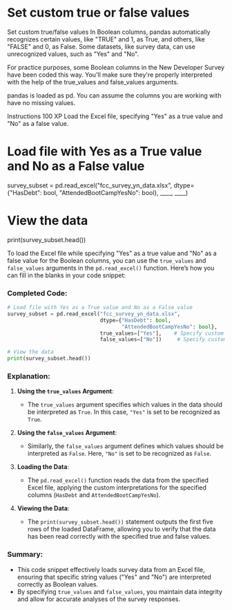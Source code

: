 # Set custom true or false values

Set custom true/false values
In Boolean columns, pandas automatically recognizes certain values, like "TRUE" and 1, as True, and others, like "FALSE" and 0, as False. Some datasets, like survey data, can use unrecognized values, such as "Yes" and "No".

For practice purposes, some Boolean columns in the New Developer Survey have been coded this way. You'll make sure they're properly interpreted with the help of the true_values and false_values arguments.

pandas is loaded as pd. You can assume the columns you are working with have no missing values.

Instructions
100 XP
Load the Excel file, specifying "Yes" as a true value and "No" as a false value.

# Load file with Yes as a True value and No as a False value
survey_subset = pd.read_excel("fcc_survey_yn_data.xlsx",
                              dtype={"HasDebt": bool,
                              "AttendedBootCampYesNo": bool},
                              ____,
                              ____)

# View the data
print(survey_subset.head())

To load the Excel file while specifying "Yes" as a true value and "No" as a false value for the Boolean columns, you can use the `true_values` and `false_values` arguments in the `pd.read_excel()` function. Here’s how you can fill in the blanks in your code snippet:

### Completed Code:
```python
# Load file with Yes as a True value and No as a False value
survey_subset = pd.read_excel("fcc_survey_yn_data.xlsx",
                              dtype={"HasDebt": bool,
                                     "AttendedBootCampYesNo": bool},
                              true_values=["Yes"],    # Specify custom true value
                              false_values=["No"])     # Specify custom false value

# View the data
print(survey_subset.head())
```

### Explanation:
1. **Using the `true_values` Argument**:
   - The `true_values` argument specifies which values in the data should be interpreted as `True`. In this case, `"Yes"` is set to be recognized as `True`.

2. **Using the `false_values` Argument**:
   - Similarly, the `false_values` argument defines which values should be interpreted as `False`. Here, `"No"` is set to be recognized as `False`.

3. **Loading the Data**:
   - The `pd.read_excel()` function reads the data from the specified Excel file, applying the custom interpretations for the specified columns (`HasDebt` and `AttendedBootCampYesNo`).

4. **Viewing the Data**:
   - The `print(survey_subset.head())` statement outputs the first five rows of the loaded DataFrame, allowing you to verify that the data has been read correctly with the specified true and false values.

### Summary:
- This code snippet effectively loads survey data from an Excel file, ensuring that specific string values ("Yes" and "No") are interpreted correctly as Boolean values.
- By specifying `true_values` and `false_values`, you maintain data integrity and allow for accurate analyses of the survey responses.